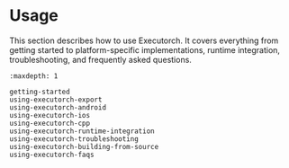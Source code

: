 # Usage

This section describes how to use Executorch. It covers everything from
getting started to platform-specific implementations, runtime integration,
troubleshooting, and frequently asked questions.

```{toctree}
:maxdepth: 1

getting-started
using-executorch-export
using-executorch-android
using-executorch-ios
using-executorch-cpp
using-executorch-runtime-integration
using-executorch-troubleshooting
using-executorch-building-from-source
using-executorch-faqs
```
